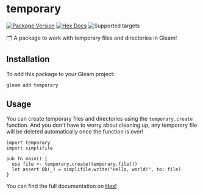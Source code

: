 # temporary

[![Package Version](https://img.shields.io/hexpm/v/temporary)](https://hex.pm/packages/temporary)
[![Hex Docs](https://img.shields.io/badge/hex-docs-ffaff3)](https://hexdocs.pm/temporary/)
![Supported targets](https://img.shields.io/badge/supports-all_targets-ffaff3)

🗂️ A package to work with temporary files and directories in Gleam!

## Installation

To add this package to your Gleam project:

```sh
gleam add temporary
```

## Usage

You can create temporary files and directories using the `temporary.create`
function. And you don't have to worry about cleaning up, any temporary file will
be deleted automatically once the function is over!

```gleam
import temporary
import simplifile

pub fn main() {
  use file <- temporary.create(temporary.file())
  let assert Ok(_) = simplifile.write("Hello, world!", to: file)
}
```

You can find the full documentation on [Hex!](https://hex.pm/packages/temporary)
